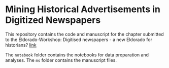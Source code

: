 # Mining Historical Advertisements in Digitized Newspapers

This repository contains the code and manuscript for the chapter submitted to the Eldorado-Workshop: Digitised newspapers - a new Eldorado for historians? [link](https://impresso.github.io/eldorado/)

The `notebook` folder contains the notebooks for data preparation and analyses. 
The `ms` folder contains the manuscript files. 
